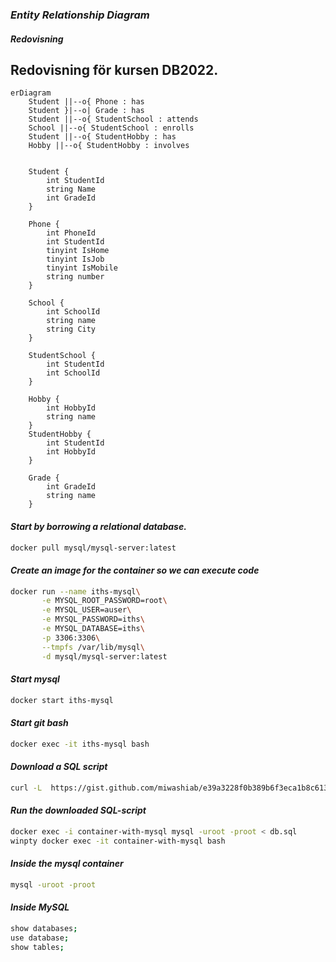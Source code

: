 <h3><strong><em>Entity Relationship Diagram</h3></strong></em>
<h4><strong><em>Redovisning</h4></strong></em>

## Redovisning för kursen DB2022. 

```mermaid
erDiagram
    Student ||--o{ Phone : has
    Student }|--o| Grade : has
    Student ||--o{ StudentSchool : attends
    School ||--o{ StudentSchool : enrolls
    Student ||--o{ StudentHobby : has
    Hobby ||--o{ StudentHobby : involves


    Student {
        int StudentId
        string Name
        int GradeId
    }

    Phone {
        int PhoneId
        int StudentId
        tinyint IsHome
        tinyint IsJob
        tinyint IsMobile
        string number
    }

    School {
        int SchoolId
        string name
        string City
    }

    StudentSchool {
        int StudentId
        int SchoolId
    }

    Hobby {
        int HobbyId
        string name
    }
    StudentHobby {
        int StudentId
        int HobbyId
    }

    Grade {
        int GradeId
        string name
    }

```
<h4><strong><em>Start by borrowing a relational database.</h4></strong></em>

```bash
docker pull mysql/mysql-server:latest
```
<h4><strong><em>Create an image for the container so we can execute code</h4></strong></em>

```bash
docker run --name iths-mysql\
	   -e MYSQL_ROOT_PASSWORD=root\
	   -e MYSQL_USER=auser\
	   -e MYSQL_PASSWORD=iths\
	   -e MYSQL_DATABASE=iths\
	   -p 3306:3306\
	   --tmpfs /var/lib/mysql\
	   -d mysql/mysql-server:latest
```

<h4><strong><em>Start mysql</h4></strong></em>

```bash
docker start iths-mysql
```
<h4><strong><em>Start git bash</h4></strong></em>

```bash
docker exec -it iths-mysql bash
```
<h4><strong><em>Download a SQL script</h4></strong></em>

```bash
curl -L  https://gist.github.com/miwashiab/e39a3228f0b389b6f3eca1b8c613bb2e/raw/db.sql -o db.sql (as an example)
```

<h4><strong><em>Run the downloaded SQL-script</h4></strong></em>

```bash
docker exec -i container-with-mysql mysql -uroot -proot < db.sql
winpty docker exec -it container-with-mysql bash
```

<h4><strong><em>Inside the mysql container</h4></strong></em>

```bash
mysql -uroot -proot
```
<h4><strong><em>Inside MySQL</h4></strong></em>

```bash
show databases;
use database;
show tables;
```




